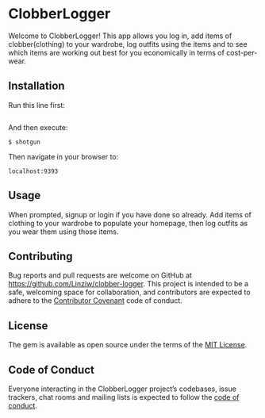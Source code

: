 
# ClobberLogger

Welcome to ClobberLogger! This app allows you log in, add items of clobber(clothing) to your wardrobe, log outfits using the items and to see which items are working out best for you economically in terms of cost-per-wear.

## Installation

Run this line first:

```bundle install
```

And then execute:

    $ shotgun

Then navigate in your browser to:

    localhost:9393

## Usage

When prompted, signup or login if you have done so already. Add items of clothing to your wardrobe to populate your homepage, then log outfits as you wear them using those items. 





## Contributing

Bug reports and pull requests are welcome on GitHub at https://github.com/Linziw/clobber-logger. This project is intended to be a safe, welcoming space for collaboration, and contributors are expected to adhere to the [Contributor Covenant](http://contributor-covenant.org) code of conduct.

## License

The gem is available as open source under the terms of the [MIT License](https://opensource.org/licenses/MIT).

## Code of Conduct

Everyone interacting in the ClobberLogger project’s codebases, issue trackers, chat rooms and mailing lists is expected to follow the [code of conduct](https://github.com/Linziw/clobber-logger/blob/master/CODE_OF_CONDUCT.md).
